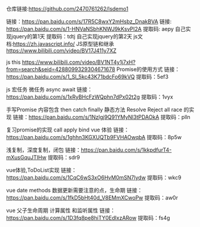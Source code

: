 仓库链接:https://github.com/2470761262/lsdemo1

链接：https://pan.baidu.com/s/17R5C8wxY2mHsbz_DnakBVA 
链接: https://pan.baidu.com/s/1-HNVaNSbhKNWJ9kKsvPI2A 提取码: aepy 自己实现jquery的第1天
提取码：tdtj  自己实现jquery的第2天
js文档:https://zh.javascript.info/
JS原型链和继承 https://www.bilibili.com/video/BV17J411y7XZ

js this https://www.bilibili.com/video/BV1NT4y1j7xH?from=search&seid=4288099329304671678
Promise的使用方式
链接：https://pan.baidu.com/s/1_Sl_5kc43K71bdcFo69kVQ 
提取码：5ef3

js 宏任务 微任务 async await
链接：https://pan.baidu.com/s/1xRyBHcFzWQphn7dPx02t2g 
提取码：1vyx

手写Promise 
内容包含 then catch  finally
静态方法 Resolve Reject   all race 的实现
链接：https://pan.baidu.com/s/1Nzlgj9Q91YMyNl3tPDAOkA 
提取码：plln

复习promise的实现
call apply bind 
vue 体验
链接：https://pan.baidu.com/s/1ghhn3KGXUQTb9FVHAOwqbA 
提取码：8p5w

浅复制，深度复制，闭包
链接：https://pan.baidu.com/s/1kkpdfurT4-mXusGquJTIHw 
提取码：sdr9 

vue体验,ToDoList实现
链接：https://pan.baidu.com/s/1CqC6wS3xO6HvM0mSN7lydw 
提取码：wkc9


vue date methods 数据更新需要注意的点，生命期
链接：https://pan.baidu.com/s/1fkD5bHt40d_V8EMmXCwoPw 
提取码：aw0r 


vue 父子生命周期 计算属性 和监听属性
链接：https://pan.baidu.com/s/1D3fq8pe8hiTY0EdIxzARow 
提取码：fs4g
